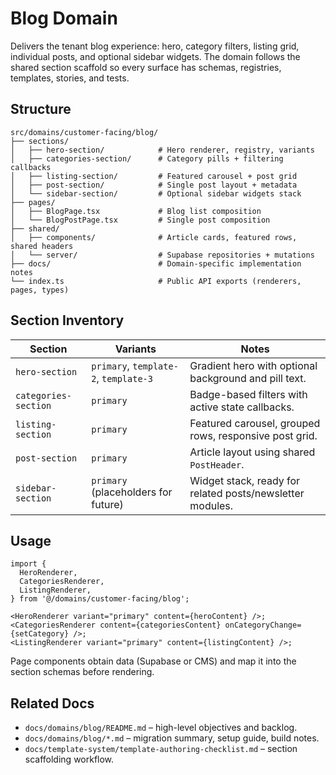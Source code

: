 # Blog Domain

Delivers the tenant blog experience: hero, category filters, listing grid, individual posts, and optional sidebar widgets. The domain follows the shared section scaffold so every surface has schemas, registries, templates, stories, and tests.

## Structure

```
src/domains/customer-facing/blog/
├── sections/
│   ├── hero-section/            # Hero renderer, registry, variants
│   ├── categories-section/      # Category pills + filtering callbacks
│   ├── listing-section/         # Featured carousel + post grid
│   ├── post-section/            # Single post layout + metadata
│   └── sidebar-section/         # Optional sidebar widgets stack
├── pages/
│   ├── BlogPage.tsx             # Blog list composition
│   └── BlogPostPage.tsx         # Single post composition
├── shared/
│   ├── components/              # Article cards, featured rows, shared headers
│   └── server/                  # Supabase repositories + mutations
├── docs/                        # Domain-specific implementation notes
└── index.ts                     # Public API exports (renderers, pages, types)
```

## Section Inventory

| Section | Variants | Notes |
| --- | --- | --- |
| `hero-section` | `primary`, `template-2`, `template-3` | Gradient hero with optional background and pill text. |
| `categories-section` | `primary` | Badge-based filters with active state callbacks. |
| `listing-section` | `primary` | Featured carousel, grouped rows, responsive post grid. |
| `post-section` | `primary` | Article layout using shared `PostHeader`. |
| `sidebar-section` | `primary` (placeholders for future) | Widget stack, ready for related posts/newsletter modules. |

## Usage

```tsx
import {
  HeroRenderer,
  CategoriesRenderer,
  ListingRenderer,
} from '@/domains/customer-facing/blog';

<HeroRenderer variant="primary" content={heroContent} />;
<CategoriesRenderer content={categoriesContent} onCategoryChange={setCategory} />;
<ListingRenderer variant="primary" content={listingContent} />;
```

Page components obtain data (Supabase or CMS) and map it into the section schemas before rendering.

## Related Docs

- `docs/domains/blog/README.md` – high-level objectives and backlog.
- `docs/domains/blog/*.md` – migration summary, setup guide, build notes.
- `docs/template-system/template-authoring-checklist.md` – section scaffolding workflow.
